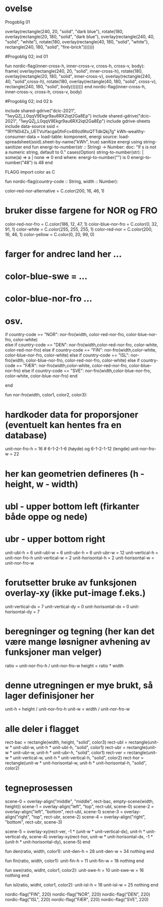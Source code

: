 # ovelse
Progoblig 01

overlay(rectangle(240, 20, "solid", "dark blue"),
  rotate(180,
    overlay(rectangle(20, 180, "solid", "dark blue"),
overlay(rectangle(240, 40, "solid", "white"),
    rotate(180,
          overlay(rectangle(40, 180, "solid", "white"),
            rectangle(240, 180, "solid", "fire-brick")))))))

#Progoblig 02; ind 01

fun nordic-flag(inner-cross-h, inner-cross-v, cross-h, cross-v, body):
  frame(
    overlay(rectangle(240, 20, "solid", inner-cross-h),
  rotate(180,
        overlay(rectangle(20, 180, "solid", inner-cross-v),
          overlay(rectangle(240, 40, "solid",cross-h),
    rotate(180,
              overlay(rectangle(40, 180, "solid", cross-v),
                rectangle(240, 180, "solid", body))))))))
end 
nordic-flag(inner-cross-h, inner-cross-v, cross-h, cross-v, body)

#Progoblig 02; ind 02 b

include shared-gdrive("dcic-2021", "1wyQZj_L0qqV9Ekgr9au6RX2iqt2Ga8Ep")
include shared-gdrive("dcic-2021", "1wyQZj_L0qqV9Ekgr9au6RX2iqt2Ga8Ep")
include gdrive-sheets
include data-source
ssid = "1RYN0i4Zx_UETVuYacgaGfnFcv4l9zd9toQTTdkQkj7g"
kWh-wealthy-consumer-data =
  load-table: komponent, energi
    source: load-spreadsheet(ssid).sheet-by-name("kWh", true)
    sanitize energi using string-sanitizer
end
fun energi-to-number(str :: String) -> Number:
  doc: "If s is not a numeric string, default to 0."
  cases(Option) string-to-number(str):
    | some(a) => a
    | none => 0
  end
where:
  energi-to-number("") is 0
  energi-to-number("48") is 48
end

FLAGG
import color as C

fun nordic-flag(country-code :: String, width :: Number):
  
  color-red-nor-alternative = C.color(200, 16, 46, 1) 
  
  # bruker disse fargene for NOR og FRO
  color-red-nor-fro = C.color(186, 12, 47, 1)
  color-blue-nor-fro = C.color(0, 32, 91, 1)
  color-white = C.color(255, 255, 255, 1)
  color-red-nor = C.color(200, 16, 46, 1)
  color-yellow = C.color(0, 20, 99, 0)
  # farger for andrec land her ...
  # color-blue-swe = ...
  # color-blue-nor-fro ... 
  # osv.
 
  if country-code == "NOR":
    nor-fro(width, color-red-nor-fro, color-blue-nor-fro, color-white)   
  else if country-code == "DEN": 
    nor-fro(width,color-red-nor-fro, color-white, color-red-nor-fro)
  else if country-code == "FIN":
   nor-fro(width,color-white, color-blue-nor-fro, color-white)
  else if country-code == "ISL":
    nor-fro(width, color-blue-nor-fro, color-red-nor-fro, color-white)
  else if country-code == "FÆR":
    nor-fro(width,color-white, color-red-nor-fro, color-blue-nor-fro)
  else if country-code == "SVE": 
    nor-fro(width,color-blue-nor-fro, color-white, color-blue-nor-fro)
  end
  
end 

fun nor-fro(width, color1, color2, color3):
  # hardkoder data for proporsjoner (eventuelt kan hentes fra en database)
  unit-nor-fro-h = 16 # 6-1-2-1-6 (høyde) og 6-1-2-1-12 (lengde)
  unit-nor-fro-w = 22 
  # her kan geometrien defineres (h - height, w - width)
  # ubl - upper bottom left (firkanter både oppe og nede)
  # ubr - upper bottom right 
  unit-ubl-h = 6
  unit-ubl-w = 6
  unit-ubr-h = 6
  unit-ubr-w = 12
  unit-vertical-h = unit-nor-fro-h
  unit-vertical-w = 2
  unit-horisontal-h = 2
  unit-horisontal-w = unit-nor-fro-w
  # forutsetter bruke av funksjonen overlay-xy (ikke put-image f.eks.)
  unit-vertical-dx = 7
  unit-vertical-dy = 0
  unit-horisontal-dx = 0
  unit-horisontal-dy = 7
  
  # beregninger og tegning (her kan det være mange løsnigner avhening av funksjoner man velger)
  ratio = unit-nor-fro-h / unit-nor-fro-w
  height = ratio * width
  
  # denne utregningen er mye brukt, så lager definisjoner her
  unit-h = height / unit-nor-fro-h
  unit-w = width / unit-nor-fro-w
  
  # alle deler i flagget
  rect-bac = rectangle(width, height, "solid", color3)
  rect-ubl = rectangle(unit-w * unit-ubl-w, unit-h * unit-ubl-h, "solid", color1)
  rect-ubr = rectangle(unit-w * unit-ubr-w, unit-h * unit-ubr-h, "solid", color1)
  rect-ver = rectangle(unit-w * unit-vertical-w, unit-h * unit-vertical-h, "solid", color2)
  rect-hor = rectangle(unit-w * unit-horisontal-w, unit-h * unit-horisontal-h, "solid", color2) 

  # tegneprosessen
  scene-0 = overlay-align("middle", "middle", rect-bac, empty-scene(width, height))
  scene-1 = overlay-align("left", "top", rect-ubl, scene-0) 
  scene-2 = overlay-align("left", "bottom", rect-ubl, scene-1)
  scene-3 = overlay-align("right", "top", rect-ubr, scene-2)
  scene-4 = overlay-align("right", "bottom", rect-ubr, scene-3)
  
  
  scene-5 = overlay-xy(rect-ver, -1 * (unit-w * unit-vertical-dx), unit-h * unit-vertical-dy, scene-4)
  overlay-xy(rect-hor, unit-w * unit-horisontal-dx, -1 * (unit-h * unit-horisontal-dy), scene-5)
end

fun den(ratio, width, color1):
  unit-den-h = 28
  unit-den-w = 34
  nothing
end

fun fin(ratio, width, color1):
  unit-fin-h = 11
  unit-fin-w = 18 
  nothing
end

fun swe(ratio, widht, color1, color2):
  unit-swe-h = 10
  unit-swe-w = 16
  nothing
end

fun isl(ratio, widht, color1, color2):
  unit-isl-h = 18
  unit-isl-w = 25
  nothing
end


nordic-flag("FIN", 220)
nordic-flag("NOR", 220)
nordic-flag("DEN", 220)
nordic-flag("ISL", 220)
nordic-flag("FÆR", 220)
nordic-flag("SVE", 220)

